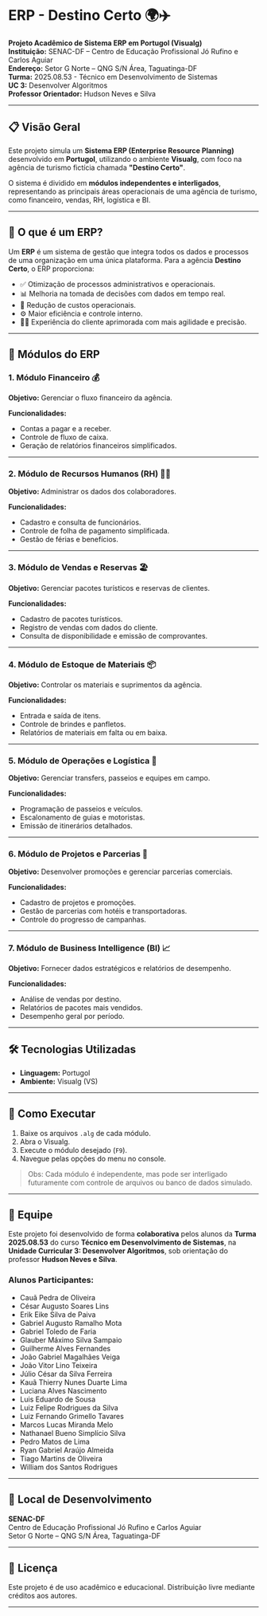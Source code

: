 # ERP - Destino Certo 🌍✈️

**Projeto Acadêmico de Sistema ERP em Portugol (Visualg)**  
**Instituição:** SENAC-DF – Centro de Educação Profissional Jó Rufino e Carlos Aguiar  
**Endereço:** Setor G Norte – QNG S/N Área, Taguatinga-DF  
**Turma:** 2025.08.53 - Técnico em Desenvolvimento de Sistemas  
**UC 3:** Desenvolver Algoritmos  
**Professor Orientador:** Hudson Neves e Silva

---

## 📋 Visão Geral

Este projeto simula um **Sistema ERP (Enterprise Resource Planning)** desenvolvido em **Portugol**, utilizando o ambiente **Visualg**, com foco na agência de turismo fictícia chamada **"Destino Certo"**.

O sistema é dividido em **módulos independentes e interligados**, representando as principais áreas operacionais de uma agência de turismo, como financeiro, vendas, RH, logística e BI.

---

## 🤔 O que é um ERP?

Um **ERP** é um sistema de gestão que integra todos os dados e processos de uma organização em uma única plataforma. Para a agência **Destino Certo**, o ERP proporciona:

- ✅ Otimização de processos administrativos e operacionais.
- 📊 Melhoria na tomada de decisões com dados em tempo real.
- 💸 Redução de custos operacionais.
- ⚙️ Maior eficiência e controle interno.
- 👩‍💼 Experiência do cliente aprimorada com mais agilidade e precisão.

---

## 🧩 Módulos do ERP

### 1. Módulo Financeiro 💰
**Objetivo:** Gerenciar o fluxo financeiro da agência.

**Funcionalidades:**
- Contas a pagar e a receber.
- Controle de fluxo de caixa.
- Geração de relatórios financeiros simplificados.

---

### 2. Módulo de Recursos Humanos (RH) 🧑‍💼
**Objetivo:** Administrar os dados dos colaboradores.

**Funcionalidades:**
- Cadastro e consulta de funcionários.
- Controle de folha de pagamento simplificada.
- Gestão de férias e benefícios.

---

### 3. Módulo de Vendas e Reservas 🏖️
**Objetivo:** Gerenciar pacotes turísticos e reservas de clientes.

**Funcionalidades:**
- Cadastro de pacotes turísticos.
- Registro de vendas com dados do cliente.
- Consulta de disponibilidade e emissão de comprovantes.

---

### 4. Módulo de Estoque de Materiais 📦
**Objetivo:** Controlar os materiais e suprimentos da agência.

**Funcionalidades:**
- Entrada e saída de itens.
- Controle de brindes e panfletos.
- Relatórios de materiais em falta ou em baixa.

---

### 5. Módulo de Operações e Logística 🚌
**Objetivo:** Gerenciar transfers, passeios e equipes em campo.

**Funcionalidades:**
- Programação de passeios e veículos.
- Escalonamento de guias e motoristas.
- Emissão de itinerários detalhados.

---

### 6. Módulo de Projetos e Parcerias 🤝
**Objetivo:** Desenvolver promoções e gerenciar parcerias comerciais.

**Funcionalidades:**
- Cadastro de projetos e promoções.
- Gestão de parcerias com hotéis e transportadoras.
- Controle do progresso de campanhas.

---

### 7. Módulo de Business Intelligence (BI) 📈
**Objetivo:** Fornecer dados estratégicos e relatórios de desempenho.

**Funcionalidades:**
- Análise de vendas por destino.
- Relatórios de pacotes mais vendidos.
- Desempenho geral por período.

---

## 🛠️ Tecnologias Utilizadas

- **Linguagem:** Portugol
- **Ambiente:** Visualg (VS)

---

## 🏁 Como Executar

1. Baixe os arquivos `.alg` de cada módulo.
2. Abra o Visualg.
3. Execute o módulo desejado (`F9`).
4. Navegue pelas opções do menu no console.

> Obs: Cada módulo é independente, mas pode ser interligado futuramente com controle de arquivos ou banco de dados simulado.

---

## 👥 Equipe

Este projeto foi desenvolvido de forma **colaborativa** pelos alunos da **Turma 2025.08.53** do curso **Técnico em Desenvolvimento de Sistemas**, na **Unidade Curricular 3: Desenvolver Algoritmos**, sob orientação do professor **Hudson Neves e Silva**.

### Alunos Participantes:

- Cauã Pedra de Oliveira  
- César Augusto Soares Lins  
- Erik Eike Silva de Paiva  
- Gabriel Augusto Ramalho Mota  
- Gabriel Toledo de Faria  
- Glauber Máximo Silva Sampaio  
- Guilherme Alves Fernandes  
- João Gabriel Magalhães Veiga  
- João Vitor Lino Teixeira  
- Júlio César da Silva Ferreira  
- Kauã Thierry Nunes Duarte Lima  
- Luciana Alves Nascimento  
- Luis Eduardo de Sousa  
- Luiz Felipe Rodrigues da Silva  
- Luiz Fernando Grimello Tavares  
- Marcos Lucas Miranda Melo  
- Nathanael Bueno Simplício Silva  
- Pedro Matos de Lima  
- Ryan Gabriel Araújo Almeida  
- Tiago Martins de Oliveira  
- William dos Santos Rodrigues  

---

## 📍 Local de Desenvolvimento

**SENAC-DF**  
Centro de Educação Profissional Jó Rufino e Carlos Aguiar  
Setor G Norte – QNG S/N Área, Taguatinga-DF

---

## 📄 Licença

Este projeto é de uso acadêmico e educacional. Distribuição livre mediante créditos aos autores.

---
